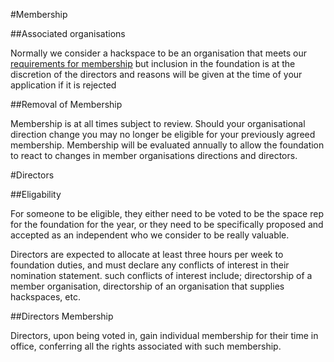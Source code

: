 #Membership

##Associated organisations

Normally we consider a hackspace to be an organisation that meets our [requirements for membership](requirementsForSpaceMembership.md) but inclusion in the foundation is at the discretion of the directors and reasons will be given at the time of your application if it is rejected

##Removal of Membership

Membership is at all times subject to review. Should your organisational direction change you may no longer be eligible for your previously agreed membership. Membership will be evaluated annually to allow the foundation to react to changes in member organisations directions and directors.


#Directors

##Eligability

For someone to be eligible, they either need to be voted to be the space rep for the foundation for the year, or they need to be specifically proposed and accepted as an independent who we consider to be really valuable.

Directors are expected to allocate at least three hours per week to foundation duties, and must declare any conflicts of interest in their nomination statement. such conflicts of interest include; directorship of a member organisation, directorship of an organisation that supplies hackspaces, etc.

##Directors Membership

Directors, upon being voted in, gain individual membership for their time in office, conferring all the rights associated with such membership.
